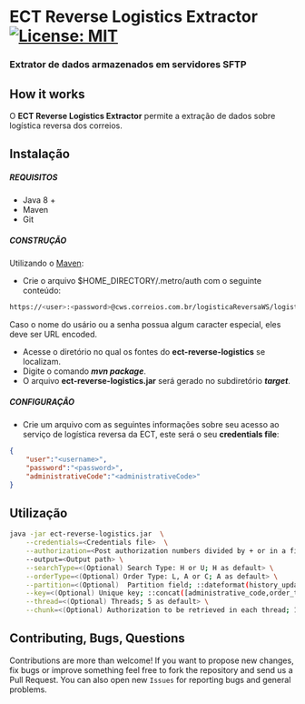 # ECT Reverse Logistics Extractor [![License: MIT](https://img.shields.io/badge/License-MIT-yellow.svg)](https://opensource.org/licenses/MIT)
### Extrator de dados armazenados em servidores SFTP 

## How it works

O **ECT Reverse Logistics Extractor** permite a extração de dados sobre logística reversa dos correios. 

## Instalação

##### REQUISITOS

- Java 8 +
- Maven
- Git

##### CONSTRUÇÃO

Utilizando o [Maven](https://maven.apache.org/):

- Crie o arquivo $HOME_DIRECTORY/.metro/auth com o seguinte conteúdo:

```bash
https://<user>:<password>@cws.correios.com.br/logisticaReversaWS/logisticaReversaService/logisticaReversaWS?wsdl
```

Caso o nome do usário ou a senha possua algum caracter especial, eles deve ser URL encoded.

- Acesse o diretório no qual os fontes do **ect-reverse-logistics** se localizam.
- Digite o comando _**mvn package**_.
- O arquivo **ect-reverse-logistics.jar** será gerado no subdiretório **_target_**.

##### CONFIGURAÇÂO

* Crie um arquivo com as seguintes informações sobre seu acesso ao serviço de logística reversa da ECT, este será o seu **credentials file**:

```json
{
	"user":"<username>",
	"password":"<password>",
	"administrativeCode":"<administrativeCode>"
}
```

## Utilização

```bash
java -jar ect-reverse-logistics.jar  \
	--credentials=<Credentials file>  \
	--authorization=<Post authorization numbers divided by + or in a file (should by prefixed with file: and have an object per line)> \
	--output=<Output path> \
	--searchType=<(Optional) Search Type: H or U; H as default> \
	--orderType=<(Optional) Order Type: L, A or C; A as default> \
	--partition=<(Optional)  Partition field; ::dateformat(history_update_date,dd-MM-yyyy,yyyyMM) as default> \
	--key=<(Optional) Unique key; ::concat([administrative_code,order_type,order_number,history_status],|) as default> \
	--thread=<(Optional) Threads; 5 as default> \
	--chunk=<(Optional) Authorization to be retrieved in each thread; 1000 as default>
```

## Contributing, Bugs, Questions
Contributions are more than welcome! If you want to propose new changes, fix bugs or improve something feel free to fork the repository and send us a Pull Request. You can also open new `Issues` for reporting bugs and general problems.
